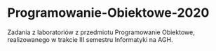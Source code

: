 # Programowanie-Obiektowe-2020
Zadania z laboratoriów z przedmiotu Programowanie Obiektowe, realizowanego w trakcie III semestru Informatyki na AGH.
